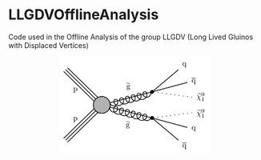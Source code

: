 # LLGDVOfflineAnalysis
Code used in the Offline Analysis of the group LLGDV (Long Lived Gluinos with Displaced Vertices)
<p align="center">
  <a href="https://twiki.cern.ch/twiki/bin/view/CMS/LongLivedGluinosWithDisplacedVertices" target="_blank" >
    <img alt="decay" src="https://github.com/GilsonCS/LLGDVOfflineAnalysis/blob/master/decay.png" width="300" />
  </a>
</p>
